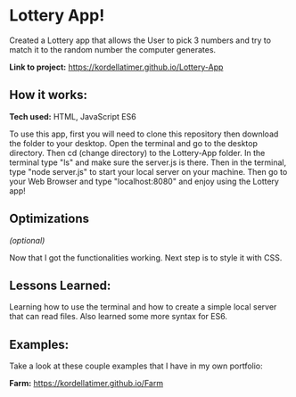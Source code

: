 # Lottery App!
Created a Lottery app that allows the User to pick 3 numbers and try to match it to the random number the computer generates.

**Link to project:** https://kordellatimer.github.io/Lottery-App


## How it works:

**Tech used:** HTML, JavaScript ES6

To use this app, first you will need to clone this repository then download the folder to your desktop. Open the terminal and go to the desktop directory. Then cd (change directory) to the Lottery-App folder. In the terminal type "ls" and make sure the server.js is there. Then in the terminal, type "node server.js" to start your local server on your machine. Then go to your Web Browser and type "localhost:8080" and enjoy using the Lottery app!

## Optimizations
*(optional)*

Now that I got the functionalities working. Next step is to style it with CSS.

## Lessons Learned:

Learning how to use the terminal and how to create a simple local server that can read files. Also learned some more syntax for ES6.

## Examples:
Take a look at these couple examples that I have in my own portfolio:

**Farm:** https://kordellatimer.github.io/Farm
